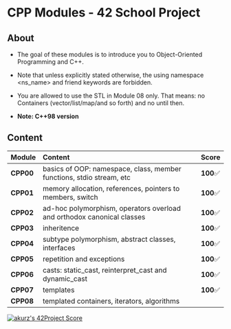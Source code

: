 # CPP Modules - 42 School Project

## About
* The goal of these modules is to introduce you to Object-Oriented Programming and C++.
* Note that unless explicitly stated otherwise, the using namespace <ns_name> and friend keywords are forbidden.
* You are allowed to use the STL in Module 08 only. That means: no Containers (vector/list/map/and so forth) and no <alogorithm> until then.

* **Note: C++98 version**

## Content
| **Module**  | **Content**                                                              | **Score**     |
| :---        |    :----                                                                 | :----         |
| **CPP00**   | basics of OOP: namespace, class, member functions, stdio stream, etc     | **100**✅     |
| **CPP01**   | memory allocation, references, pointers to members, switch               | **100**✅     |
| **CPP02**   | ad-hoc polymorphism, operators overload and orthodox canonical classes   | **100**✅     |
| **CPP03**   | inheritence                                                              | **100**✅     |
| **CPP04**   | subtype polymorphism, abstract classes, interfaces                       | **100**✅     |
| **CPP05**   | repetition and exceptions                                                | **100**✅     |
| **CPP06**   | casts: static_cast, reinterpret_cast and dynamic_cast                    | **100**✅     |
| **CPP07**   | templates                                                                | **100**✅     |
| **CPP08**   | templated containers, iterators, algorithms                              |              |

[![akurz's 42Project Score](https://badge42.herokuapp.com/api/project/akurz/Cpp-Module-00)](https://github.com/JaeSeoKim/badge42)
